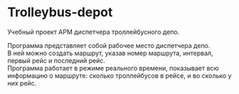 # Trolleybus-depot
Учебный проект АРМ диспетчера троллейбусного депо.

Программа представляет собой рабочее место диспетчера депо.\
В ней можно создать маршрут, указав номер маршрута, интервал, первый рейс и последний рейс.\
Программа работает в режиме реального времени, показывает всю информацию о маршруте: сколько троллейбусов в рейсе, и во сколько у них рейс.
